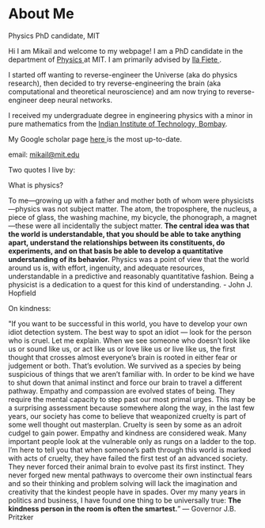 # About Me
Physics PhD candidate, MIT

Hi I am Mikail and welcome to my webpage! I am a PhD candidate in the department of <a href = 'https://physics.mit.edu'> Physics </a> at MIT. I am primarily advised by <a href = '(fietelab.mit.edu)'> Ila Fiete </a>.

I started off wanting to reverse-engineer the Universe (aka do physics research), then decided to try reverse-engineering the brain (aka computational and theoretical neuroscience) and am now trying to reverse-engineer deep neural networks.

I received my undergraduate degree in engineering physics with a minor in pure mathematics from the <a href = 'https://en.wikipedia.org/wiki/IIT_Bombay'> Indian Institute of Technology, Bombay</a>.

My Google scholar page <a href ='https://scholar.google.com/citations?user=K5f0SYQAAAAJ&hl=en'> here </a> is the most up-to-date.
 
 email: mikail@mit.edu

Two quotes I live by:
 
What is physics? 

To me—growing up with a father and mother both of whom were physicists—physics was not subject matter. The atom, the troposphere, the nucleus, a piece of glass, the washing machine, my bicycle, the phonograph, a magnet—these were all incidentally the subject matter. **The central idea was that the world is understandable, that you should be able to take anything apart, understand the relationships between its constituents, do experiments, and on that basis be able to develop a quantitative understanding of its behavior.** Physics was a point of view that the world around us is, with effort, ingenuity, and adequate resources, understandable in a predictive and reasonably quantitative fashion. Being a physicist is a dedication to a quest for this kind of understanding. - John J. Hopfield


On kindness:

"If you want to be successful in this world, you have to develop your own idiot detection system. The best way to spot an idiot — look for the person who is cruel. Let me explain. When we see someone who doesn’t look like us or sound like us, or act like us or love like us or live like us, the first thought that crosses almost everyone’s brain is rooted in either fear or judgement or both. That’s evolution. We survived as a species by being suspicious of things that we aren’t familiar with. In order to be kind we have to shut down that animal instinct and force our brain to travel a different pathway. Empathy and compassion are evolved states of being. They require the mental capacity to step past our most primal urges. This may be a surprising assessment because somewhere along the way, in the last few years, our society has come to believe that weaponized cruelty is part of some well thought out masterplan. Cruelty is seen by some as an adroit cudgel to gain power. Empathy and kindness are considered weak. Many important people look at the vulnerable only as rungs on a ladder to the top. I’m here to tell you that when someone’s path through this world is marked with acts of cruelty, they have failed the first test of an advanced society. They never forced their animal brain to evolve past its first instinct. They never forged new mental pathways to overcome their own instinctual fears and so their thinking and problem solving will lack the imagination and creativity that the kindest people have in spades. Over my many years in politics and business, I have found one thing to be universally true: **The kindness person in the room is often the smartest.**” — Governor J.B. Pritzker


 
 
 
 




